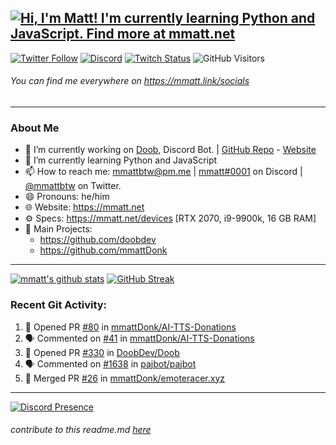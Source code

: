 ## [![Hi, I'm Matt! I'm currently learning Python and JavaScript. Find more at mmatt.net](https://readme-typing-svg.herokuapp.com?color=%2336BCF7&lines=Hi%2C+I'm+Matt+%F0%9F%91%8B;I'm+currently+learning+Python+%F0%9F%90%8D;and+JavaScript+%E2%98%95%F0%9F%93%9C;mmatt.net)](https://git.io/typing-svg)

[![Twitter Follow](https://img.shields.io/twitter/follow/mmattbtw?color=%231A90D9&label=Twitter&logo=Twitter&logoColor=White&style=flat-square)](https://twitter.com/mmattbtw)
[![Discord](https://img.shields.io/discord/702352937980133386.svg?label=&logo=discord&logoColor=ffffff&color=7389D8&labelColor=6A7EC2&style=flat-square)](https://discord.gg/hgQTTU7)
[![Twitch Status](https://img.shields.io/twitch/status/mmattbtw?style=flat-square)](https://twitch.tv/mmattbtw)
![GitHub Visitors](https://visitor-badge.glitch.me/badge?page_id=mmattbtw.mmattbtw?style=flat-square)

###### You can find me everywhere on https://mmatt.link/socials
-----------------------------------------------------------------------

### About Me
- 🔭 I’m currently working on [Doob](http://github.com/doobdev/doob), Discord Bot. | [GitHub Repo](https://github.com/doobdev/doob) - [Website](https://doobbot.com)
- 🌱 I’m currently learning Python and JavaScript
- 📫 How to reach me: [mmattbtw@pm.me](mailto:mmattbtw@pm.me) | [mmatt#0001](https://discord.com/users/308000668181069824) on Discord | [@mmattbtw](https://twitter.com/messages/476840933-476840933?recipient_id=476840933&text=Hello!) on Twitter.
- 😄 Pronouns: he/him
- 🌐 Website: https://mmatt.net 
- ⚙  Specs: https://mmatt.net/devices [RTX 2070, i9-9900k, 16 GB RAM]
- 📂 Main Projects:
  - https://github.com/doobdev
  - https://github.com/mmattDonk

-----------------------------------------------------------------------

[![mmatt's github stats](https://github-readme-stats.vercel.app/api?username=mmattbtw&show_icons=true&include_all_commits=true&theme=algolia&count_private=true)](https://github.com/anuraghazra/github-readme-stats)
[![GitHub Streak](https://github-readme-streak-stats.herokuapp.com?user=mmattbtw&theme=dark&hide_border=true)](https://git.io/streak-stats)

### Recent Git Activity:
<!--START_SECTION:activity-->
1. 💪 Opened PR [#80](https://github.com/mmattDonk/AI-TTS-Donations/pull/80) in [mmattDonk/AI-TTS-Donations](https://github.com/mmattDonk/AI-TTS-Donations)
2. 🗣 Commented on [#41](https://github.com/mmattDonk/AI-TTS-Donations/issues/41) in [mmattDonk/AI-TTS-Donations](https://github.com/mmattDonk/AI-TTS-Donations)
3. 💪 Opened PR [#330](https://github.com/DoobDev/Doob/pull/330) in [DoobDev/Doob](https://github.com/DoobDev/Doob)
4. 🗣 Commented on [#1638](https://github.com/pajbot/pajbot/issues/1638) in [pajbot/pajbot](https://github.com/pajbot/pajbot)
5. 🎉 Merged PR [#26](https://github.com/mmattDonk/emoteracer.xyz/pull/26) in [mmattDonk/emoteracer.xyz](https://github.com/mmattDonk/emoteracer.xyz)
<!--END_SECTION:activity-->

-----------------------------------------------------------------------
[![Discord Presence](https://lanyard-profile-readme.vercel.app/api/308000668181069824
                            )](https://discord.com/users/308000668181069824)


###### *contribute to this readme.md [here](https://github.com/mmattbtw/mmattbtw)*
